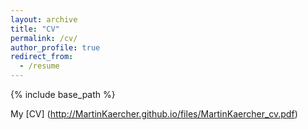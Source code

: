 ```yaml
---
layout: archive
title: "CV"
permalink: /cv/
author_profile: true
redirect_from:
  - /resume
---
```


{% include base_path %}

My [CV] (http://MartinKaercher.github.io/files/MartinKaercher_cv.pdf)
